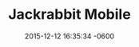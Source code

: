 ---
layout: post
position: 1
title:  "Jackrabbit Mobile"
date:   2015-12-12 16:35:34 -0600
categories: jekyll update
project: true
tech: C#, .NET, Angular, Ruby on Rails, SQL, Webpack
description: Set up Ruby On Rails app with Angular FE. Configured .NET Gateway app to act as interpreter for Microsoft SDK. Grid FE with Angular Material and Bootstrap.
link: http://www.jackrabbitmobile.com/
---